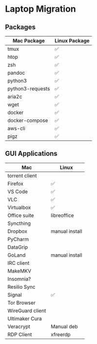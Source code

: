 # Laptop Migration

## Packages

| Mac Package      | Linux Package |
|------------------|---------------|
| tmux             | ✅             |
| htop             | ✅             |
| zsh              | ✅             |
| pandoc           | ✅             |
| python3          | ✅             |
| python3-requests | ✅             |
| aria2c           | ✅             |
| wget             | ✅             |
| docker           | ✅             |
| docker-compose   | ✅             |
| aws-cli          | ✅             |
| pigz             | ✅             |


## GUI Applications

| Mac              | Linux |
|------------------|-------|
| torrent client   |       |
| Firefox          | ✅     |
| VS Code          | ✅     |
| VLC              | ✅     |
| Virtualbox       | ✅     |
| Office suite     | libreoffice |
| Syncthing        |       |
| Dropbox          |manual install|
| PyCharm          |       |
| DataGrip         |       |
| GoLand           |manual install|
| IRC client       |       |
| MakeMKV          |       |
| Insomnia?        |       |
| Resilio Sync     |       |
| Signal           | ✅     |
| Tor Browser      |       |
| WireGuard client |       |
| Ultimaker Cura   |       |
| Veracrypt        |Manual deb |
| RDP Client       | xfreerdp |
